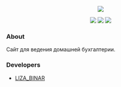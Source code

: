 <p align="center">
    <img src="https://i.ibb.co/0jWfLvP/image.png">
</p>

<p align="center">
    <img src="https://img.shields.io/badge/Python-3.10.6-yellowgreen">
    <img src="https://img.shields.io/badge/Django-4.1-green">
    <img src="https://img.shields.io/badge/Version-0.0-yellow">
</p>

### About
Сайт для ведения домашней бухгалтерии. 

### Developers
 - [LIZA_BINAR](https://github.com/LizaBinar)
